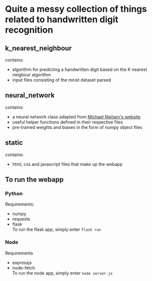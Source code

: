 # Quite a messy collection of things related to handwritten digit recognition

## k_nearest_neighbour 
contains:
* algorithm for predicting a handwritten digit based on the K nearest neigbour algorithm
* input files consisting of the mnist dataset parsed

## neural_network
contains:
* a neural network class adapted from [Michael Nielsen's website](http://neuralnetworksanddeeplearning.com/)
* useful helper functions defined in their respective files
* pre-trained weights and biases in the form of numpy object files

## static
contains:
* html, css and javascript files that make up the webapp

## To run the webapp
### Python
Requirements:
* numpy
* requests
* flask
<br>To run the flask app, simply enter `flask run`
### Node
Requirements
* expressjs
* node-fetch
<br>To run the node app, simply enter `node server.js`
